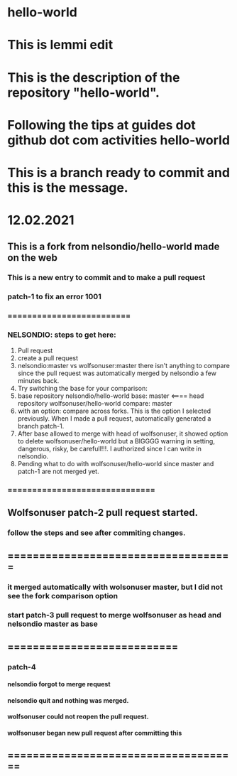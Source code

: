 # hello-world
This is lemmi edit
=============
This is the description of the repository "hello-world".
=====================
Following the tips at guides dot github dot com activities hello-world
===========================
This is a branch ready to commit and this is the message.
==================================

# 12.02.2021
## This is a fork from nelsondio/hello-world made on the web
### This is a new entry to commit and to make a pull request
### patch-1 to fix an error 1001
### =========================
### NELSONDIO: steps to get here:
1) Pull request
2) create a pull request
3) nelsondio:master vs wolfsonuser:master there isn't anything to compare since the pull request was automatically merged by nelsondio a few minutes back.
4) Try switching the base for your comparison: 
5) base repository nelsondio/hello-world base: master <==== head repository wolfsonuser/hello-world compare: master
6) with an option: compare across forks. This is the option I selected previously. When I made a pull request, automatically generated a branch patch-1.
7) After base allowed to merge with head of wolfsonuser, it showed option to delete wolfsonuser/hello-world but a BIGGGG warning in setting, dangerous, risky, be carefull!!!. I authorized since I can write in nelsondio. 
8) Pending what to do with wolfsonuser/hello-world since master and patch-1 are not merged yet.
### ==============================
## Wolfsonuser patch-2 pull request started.
### follow the steps and see after commiting changes.
## ====================================
### it merged automatically with wolsonuser master, but I did not see the fork comparison option
### start patch-3 pull request to merge wolfsonuser as head and nelsondio master as base
## ===========================
### patch-4
#### nelsondio forgot to merge request
#### nelsondio quit  and  nothing was merged. 
#### wolfsonuser could not reopen the pull request.
#### wolfsonuser began new pull request after committing this
## =====================================

